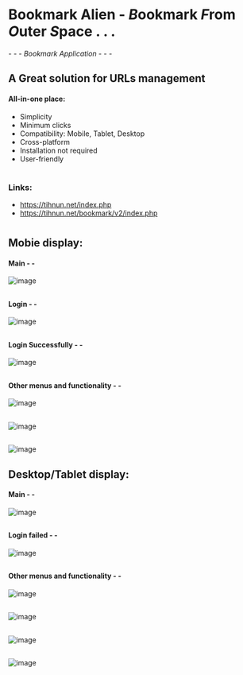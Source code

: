 
# Bookmark Alien - ***B***ookmark ***F***rom ***O***uter ***S***pace . . .
*- - - Bookmark Application - - -*


## A Great solution for URLs management 
#### All-in-one place:
+ Simplicity
+ Minimum clicks
+ Compatibility:  Mobile, Tablet, Desktop
+ Cross-platform
+ Installation not required
+ User-friendly

# 
### Links:
+ https://tihnun.net/index.php
+ https://tihnun.net/bookmark/v2/index.php
# 


## Mobie display:
#### Main - - 
![image](https://user-images.githubusercontent.com/110183671/214146103-1c6d377c-c998-40ca-b90b-13059cddff8b.png)
##
#### Login - - 
![image](https://user-images.githubusercontent.com/110183671/214146275-430e3727-1a1b-406b-9928-6cade83424aa.png)
##
#### Login Successfully - - 
![image](https://user-images.githubusercontent.com/110183671/214146545-abd498f2-acb6-48dd-9229-46575165db91.png)
##
#### Other menus and functionality - - 
![image](https://user-images.githubusercontent.com/110183671/214146755-cb016c43-718e-46ff-8f37-3043f2ab210f.png)
##
![image](https://user-images.githubusercontent.com/110183671/214146951-03864d9b-5a62-4b2d-a28c-8ef5eab786f6.png)
##
![image](https://user-images.githubusercontent.com/110183671/214147057-ab955882-ba65-4c7e-9448-447726349f97.png)
##
## Desktop/Tablet display:
#### Main - - 
![image](https://user-images.githubusercontent.com/110183671/214143675-520aa666-aa58-4dfb-b3e8-283395801978.png)
##
#### Login failed - - 
![image](https://user-images.githubusercontent.com/110183671/214143967-77f6e33f-3594-4e19-9332-0a8206226574.png)
##
#### Other menus and functionality - - 
![image](https://user-images.githubusercontent.com/110183671/214144746-6751708c-d92d-48f4-b0a4-c67b03482aee.png)
##
![image](https://user-images.githubusercontent.com/110183671/214145078-ad9cb8b8-5788-4b18-a3a7-2d240476940e.png)
##
![image](https://user-images.githubusercontent.com/110183671/214145376-fb5a7de7-f89b-4994-bf17-3899bd749c26.png)
##
![image](https://user-images.githubusercontent.com/110183671/214145688-91abc8b6-f829-4300-92a2-6ee89aae9e16.png)




